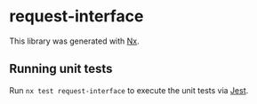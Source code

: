 # request-interface

This library was generated with [Nx](https://nx.dev).

## Running unit tests

Run `nx test request-interface` to execute the unit tests via [Jest](https://jestjs.io).
